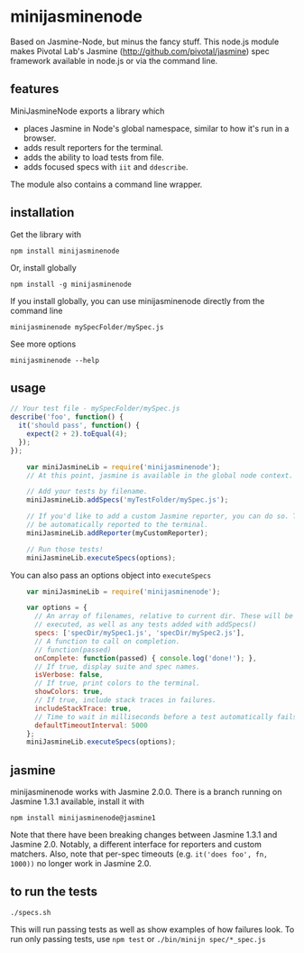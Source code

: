 minijasminenode
======

Based on Jasmine-Node, but minus the fancy stuff.
This node.js module makes Pivotal Lab's Jasmine
(http://github.com/pivotal/jasmine) spec framework available in
node.js or via the command line.

features
--------

MiniJasmineNode exports a library which
- places Jasmine in Node's global namespace, similar to how it's run in a browser.
- adds result reporters for the terminal.
- adds the ability to load tests from file.
- adds focused specs with `iit` and `ddescribe`.

The module also contains a command line wrapper.

installation
------------

Get the library with

    npm install minijasminenode

Or, install globally

    npm install -g minijasminenode

If you install globally, you can use minijasminenode directly from the command line

    minijasminenode mySpecFolder/mySpec.js

See more options

    minijasminenode --help

usage
-----
```javascript
// Your test file - mySpecFolder/mySpec.js
describe('foo', function() {
  it('should pass', function() {
    expect(2 + 2).toEqual(4);
  });
});
```


```javascript
    var miniJasmineLib = require('minijasminenode');
    // At this point, jasmine is available in the global node context.

    // Add your tests by filename.
    miniJasmineLib.addSpecs('myTestFolder/mySpec.js');

    // If you'd like to add a custom Jasmine reporter, you can do so. Tests will
    // be automatically reported to the terminal.
    miniJasmineLib.addReporter(myCustomReporter);

    // Run those tests!
    miniJasmineLib.executeSpecs(options);
```

You can also pass an options object into `executeSpecs`

````javascript
    var miniJasmineLib = require('minijasminenode');

    var options = {
      // An array of filenames, relative to current dir. These will be
      // executed, as well as any tests added with addSpecs()
      specs: ['specDir/mySpec1.js', 'specDir/mySpec2.js'],
      // A function to call on completion.
      // function(passed)
      onComplete: function(passed) { console.log('done!'); },
      // If true, display suite and spec names.
      isVerbose: false,
      // If true, print colors to the terminal.
      showColors: true,
      // If true, include stack traces in failures.
      includeStackTrace: true,
      // Time to wait in milliseconds before a test automatically fails
      defaultTimeoutInterval: 5000
    };
    miniJasmineLib.executeSpecs(options);
````

jasmine
-------

minijasminenode works with Jasmine 2.0.0. There is a branch running on
Jasmine 1.3.1 available, install it with

    npm install minijasminenode@jasmine1

Note that there have been breaking changes between Jasmine 1.3.1 and Jasmine 2.0.
Notably, a different interface for reporters and custom matchers. Also, note that
per-spec timeouts (e.g. `it('does foo', fn, 1000))` no longer work in Jasmine 2.0.

to run the tests
----------------
`./specs.sh`

This will run passing tests as well as show examples of how failures look. To run only passing tests, use `npm test` or `./bin/minijn spec/*_spec.js`
